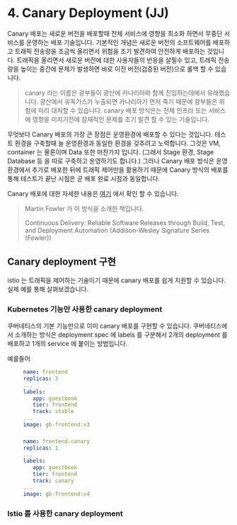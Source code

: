 # 4. Canary Deployment \(JJ\)

Canary 배포는 새로운 버전을 배포할때 전체 서비스에 영향을 최소화 하면서 무중단 서비스를 운영하는 배포 기술입니다.  기본적인 개념은 새로운 버전의 소프트웨어를 배포하고 트래픽 전송량을 조금씩 올리면서 위험을 조기 발견하여 안전하게 배포하는 것입니다. 트래픽을 올리면서 새로운 버전에 대한 사용자들의 반응을 살필수 있고, 트래픽 전송량을 높이는 중간에 문제가 발생하면 바로 이전 버전\(검증된 버전\)으로 롤백 할 수 있습니다.

> canary 라는 이름은 광부들이 광산에 카나리아와 함께 진입하는데에서 유래했습니다. 광산에서 유독가스가 누출되면 카나리아가 먼저 죽기 때문에 광부들은 위험에 미리 대처할 수 있습니다. canary 배포 방식은는 전체 인프라 또는 서비스에 영향을 미치기전에 잠재적인 문제를 조기 발견 할 수 있는 기술입니다.

무엇보다 Canary 배포의 가장 큰 장점은 운영환경에 배포할 수 있다는 것입니다. 테스트 환경을 구축할때 늘 운영환경과 동일한 환경을 갖추려고 노력합니다. 그것은 VM, container 는 물론이며 Data 또한 마찬가지 입니다. \(그래서 Stage 환경, Stage Database 등 을 따로 구축하고 운영하기도 합니다.\) 그러나 Canary 배포 방식은 운영환경에서 추가로 배포한 뒤에 트래픽 제어만을 활용하기 때문에 Canary 방식의 배포를 통해 테스트가 끝난 시점은 곧 배포 완료 시점과 동일합니다.

Canary 배포에 대한 자세한 내용은 [여기](https://martinfowler.com/bliki/CanaryRelease.html) 에서 확인 할 수 있습니다.

> Martin Fowler 가 이 방식을 소개한 책입니다.
>
> Continuous Delivery: Reliable Software Releases through Build, Test, and Deployment Automation \(Addison-Wesley Signature Series \(Fowler\)\)

## Canary deployment 구현 

istio 는 트래픽을 제어하는 기술이기 때문에 canary 배포를 쉽게 지원할 수 있습니다. 실제 예를 통해 살펴보겠습니다.

### Kubernetes 기능만 사용한 canary deployment

쿠버네티스의 기본 기능만으로 이미 canary 배포를 구현할 수 있습니다. 쿠버네티스에서 소개하는 방식은 deployment spec 에 labels 를 구분해서 2개의 deployment 를 배포하고 1개의 service 에 붙이는 방법입니다.

예를들어 

```yaml
     name: frontend
     replicas: 3
     ...
     labels:
        app: guestbook
        tier: frontend
        track: stable
     ...
     image: gb-frontend:v3

```

### 

```yaml
     name: frontend-canary
     replicas: 1
     ...
     labels:
        app: guestbook
        tier: frontend
        track: canary
     ...
     image: gb-frontend:v4
```

### Istio 를 사용한 canary deployment

